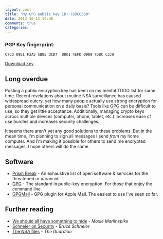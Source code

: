 ```yaml
---
layout: post
title: "My GPG public key ID: 7DBCC339"
date: 2013-10-13 14:40
comments: true
categories: 
---
```


### PGP Key fingerprint:

```
C7C3 0951 F2A5 6B85 3CD7  8801 4EFD 0909 7DBC C339
```

[Download key](https://raw.github.com/tomwhipple/tomwhipple.github.com/master/tomwhipple-7DBCC339.asc)

## Long overdue

Posting a public encryption key has been on my mental TODO list for some time. Recent revelations about routine NSA surveillance has caused widespread outcry, yet how many people actually use strong encryption for personal communication on a daily basis? Tools like [GPG](http://www.gnupg.org/) can be difficult to use, so they get little acceptance. Additionally, managing crypto keys across multiple devices (computer, phone, tablet, etc.) increases ease of use hurdles and increases security challenges.

It seems there aren't yet any good solutions to these problems. But in the mean time, I'm planning to sign all messages I send *from* my home computer. And I'm making it possible for others to send me encrypted messages. I hope others will do the same.

## Software

- [Prism Break](http://prism-break.org/) - An exhaustive list of open software & services for the threatened or paranoid.
- [GPG](http://www.gnupg.org/) - The standard in public-key encryption. For those that enjoy the command line.
- [GPGMail](https://gpgtools.org/gpgmail/index.html) - GPG plugin for Apple Mail. The easiest to use I've seen so far.

## Further reading

- [We should all have something to hide](http://moxie.org/blog/we-should-all-have-something-to-hide/) - _Moxie Marlinspike_
- [Schneier on Security](https://www.schneier.com/) - _Bruce Schneier_
- [The NSA files](http://www.theguardian.com/world/the-nsa-files) - _The Guardian_